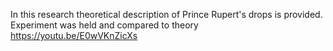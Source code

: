 In this research theoretical description of Prince Rupert's drops is provided. Experiment was held and compared to theory
https://youtu.be/E0wVKnZicXs

